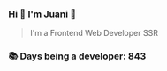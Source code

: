### Hi 👋 I&#39;m Juani 🦁

> I&#39;m a Frontend Web Developer SSR

### 📚 Days being a developer: 843
